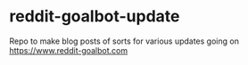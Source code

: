 # reddit-goalbot-update
Repo to make blog posts of sorts for various updates going on https://www.reddit-goalbot.com
